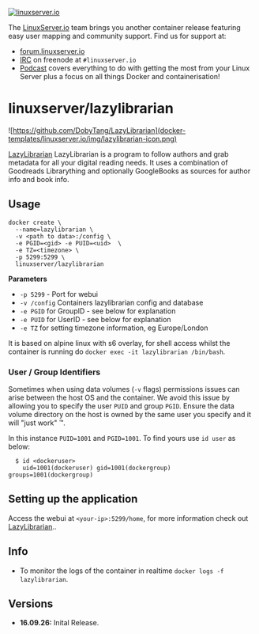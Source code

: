 [linuxserverurl]: https://linuxserver.io
[forumurl]: https://forum.linuxserver.io
[ircurl]: https://www.linuxserver.io/index.php/irc/
[podcasturl]: https://www.linuxserver.io/index.php/category/podcast/

[![linuxserver.io](https://www.linuxserver.io/wp-content/uploads/2015/06/linuxserver_medium.png)][linuxserverurl]

The [LinuxServer.io][linuxserverurl] team brings you another container release featuring easy user mapping and community support. Find us for support at:
* [forum.linuxserver.io][forumurl]
* [IRC][ircurl] on freenode at `#linuxserver.io`
* [Podcast][podcasturl] covers everything to do with getting the most from your Linux Server plus a focus on all things Docker and containerisation!

# linuxserver/lazylibrarian

![https://github.com/DobyTang/LazyLibrarian](docker-templates/linuxserver.io/img/lazylibrarian-icon.png)

[hub]: https://hub.docker.com/r/linuxserver/lazylibrarian/

[LazyLibrarian](https://github.com/DobyTang/LazyLibrarian) LazyLibrarian is a program to follow authors and grab metadata for all your digital reading needs. It uses a combination of Goodreads Librarything and optionally GoogleBooks as sources for author info and book info.


## Usage

```
docker create \
  --name=lazylibrarian \
  -v <path to data>:/config \
  -e PGID=<gid> -e PUID=<uid>  \
  -e TZ=<timezone> \
  -p 5299:5299 \
  linuxserver/lazylibrarian
```

**Parameters**

* `-p 5299` - Port for webui
* `-v /config` Containers lazylibrarian config and database
* `-e PGID` for GroupID - see below for explanation
* `-e PUID` for UserID - see below for explanation
* `-e TZ` for setting timezone information, eg Europe/London

It is based on alpine linux with s6 overlay, for shell access whilst the container is running do `docker exec -it lazylibrarian /bin/bash`.

### User / Group Identifiers

Sometimes when using data volumes (`-v` flags) permissions issues can arise between the host OS and the container. We avoid this issue by allowing you to specify the user `PUID` and group `PGID`. Ensure the data volume directory on the host is owned by the same user you specify and it will "just work" ™.

In this instance `PUID=1001` and `PGID=1001`. To find yours use `id user` as below:

```
  $ id <dockeruser>
    uid=1001(dockeruser) gid=1001(dockergroup) groups=1001(dockergroup)
```

## Setting up the application
Access the webui at `<your-ip>:5299/home`, for more information check out [LazyLibrarian](https://github.com/DobyTang/LazyLibrarian)..

## Info

* To monitor the logs of the container in realtime `docker logs -f lazylibrarian`.

## Versions

+ **16.09.26:** Inital Release.
